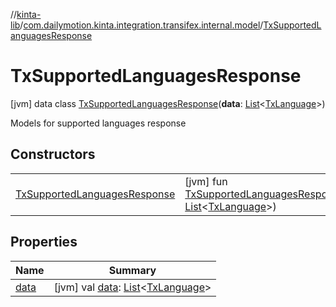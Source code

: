 //[kinta-lib](../../../index.md)/[com.dailymotion.kinta.integration.transifex.internal.model](../index.md)/[TxSupportedLanguagesResponse](index.md)



# TxSupportedLanguagesResponse  
 [jvm] data class [TxSupportedLanguagesResponse](index.md)(**data**: [List](https://kotlinlang.org/api/latest/jvm/stdlib/kotlin.collections/-list/index.html)<[TxLanguage](../-tx-language/index.md)>)

Models for supported languages response

   


## Constructors  
  
| | |
|---|---|
| <a name="com.dailymotion.kinta.integration.transifex.internal.model/TxSupportedLanguagesResponse/TxSupportedLanguagesResponse/#kotlin.collections.List[com.dailymotion.kinta.integration.transifex.internal.model.TxLanguage]/PointingToDeclaration/"></a>[TxSupportedLanguagesResponse](-tx-supported-languages-response.md)| <a name="com.dailymotion.kinta.integration.transifex.internal.model/TxSupportedLanguagesResponse/TxSupportedLanguagesResponse/#kotlin.collections.List[com.dailymotion.kinta.integration.transifex.internal.model.TxLanguage]/PointingToDeclaration/"></a> [jvm] fun [TxSupportedLanguagesResponse](-tx-supported-languages-response.md)(data: [List](https://kotlinlang.org/api/latest/jvm/stdlib/kotlin.collections/-list/index.html)<[TxLanguage](../-tx-language/index.md)>)   <br>|


## Properties  
  
|  Name |  Summary | 
|---|---|
| <a name="com.dailymotion.kinta.integration.transifex.internal.model/TxSupportedLanguagesResponse/data/#/PointingToDeclaration/"></a>[data](data.md)| <a name="com.dailymotion.kinta.integration.transifex.internal.model/TxSupportedLanguagesResponse/data/#/PointingToDeclaration/"></a> [jvm] val [data](data.md): [List](https://kotlinlang.org/api/latest/jvm/stdlib/kotlin.collections/-list/index.html)<[TxLanguage](../-tx-language/index.md)>   <br>|

